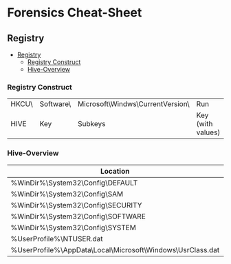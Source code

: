 # Forensics Cheat-Sheet

## Registry
- [Registry](#registry)
  * [Registry Construct](#registry-construct)
  * [Hive-Overview](#hive-overview)
  
### Registry Construct
| | | | |
| --- | --- | --- | --- |
| HKCU\ | Software\ | Microsoft\Windws\CurrentVersion\ | Run |
| HIVE | Key | Subkeys | Key (with values) |

### Hive-Overview
| Location | Mountpoint |
| --- | --- | 
| %WinDir%\System32\Config\DEFAULT | HKEY_LOCAL_MASCHINE | 
| %WinDir%\System32\Config\SAM | HKEY_LOCAL_MASCHINE\SAM | 
| %WinDir%\System32\Config\SECURITY | HKEY_LOCAL_MASCHINE\SECURITY | 
| %WinDir%\System32\Config\SOFTWARE | HKEY_LOCAL_MASCHINE\SOFTWARE | 
| %WinDir%\System32\Config\SYSTEM | HKEY_LOCAL_MASCHINE\SYSTEM | 
| %UserProfile%\NTUSER.dat | HKEY_CURRENT_USER\ | 
| %UserProfile%\AppData\Local\Microsoft\Windows\UsrClass.dat | HKEY_CURRENT_USER\Software\Classes | 
